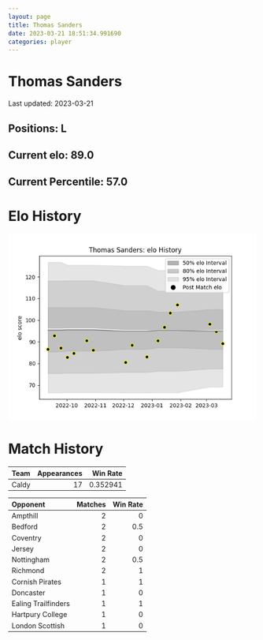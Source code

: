 ```yaml
---  
layout: page  
title: Thomas Sanders  
date: 2023-03-21 18:51:34.991690  
categories: player  
---
```

# Thomas Sanders


Last updated: 2023-03-21
## Positions: L

## Current elo: 89.0

## Current Percentile: 57.0

# Elo History


![elo history](history_ThomasSanders.png)
# Match History


| Team   |   Appearances |   Win Rate |
|:-------|--------------:|-----------:|
| Caldy  |            17 |   0.352941 |

| Opponent            |   Matches |   Win Rate |
|:--------------------|----------:|-----------:|
| Ampthill            |         2 |        0   |
| Bedford             |         2 |        0.5 |
| Coventry            |         2 |        0   |
| Jersey              |         2 |        0   |
| Nottingham          |         2 |        0.5 |
| Richmond            |         2 |        1   |
| Cornish Pirates     |         1 |        1   |
| Doncaster           |         1 |        0   |
| Ealing Trailfinders |         1 |        1   |
| Hartpury College    |         1 |        0   |
| London Scottish     |         1 |        0   |